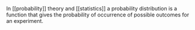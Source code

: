 In [[probability]] theory and [[statistics]] a probability distribution is a function that gives the probability of occurrence of possible outcomes for an experiment.

